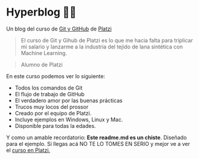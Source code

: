 # Hyperblog 💜😎
Un blog del curso de [Git y GitHub](https://platzi.com/clases/git-github/ "Git y GitHub") de [Platzi](https://platzi.com/home "Platzi")
> El curso de Git y Gihub de Platzi es lo que me hacia falta para triplicar mi salario y lanzarme a la industria del tejido de lana sintética con Machine Learning.

> Alumno de Platzi

En este curso podemos ver lo siguiente:
- Todos los comandos de Git
- El flujo de trabajo de GitHub
- El verdadero amor por las buenas prácticas
- Trucos muy locos del prossor
- Creado por el equipo de Platzi.
- Incluye ejemplos en Windows, Linux y Mac.
- Disponible para todas la edades.

Y como un amable recordatorio: **Este readme.md es un chiste**. Diseñado para el ejemplo. Si llegas acá NO TE LO TOMES EN SERIO y mejor ve a ver el [curso en Platzi.](https://platzi.com/clases/git-github/ "curso en Platzi.")

